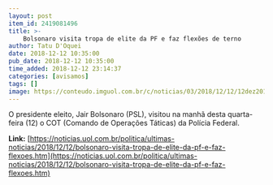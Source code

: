 ```yaml
---
layout: post
item_id: 2419081496
title: >-
    Bolsonaro visita tropa de elite da PF e faz flexões de terno
author: Tatu D'Oquei
date: 2018-12-12 10:35:00
pub_date: 2018-12-12 10:35:00
time_added: 2018-12-12 23:14:37
categories: [avisamos]
tags: []
image: https://conteudo.imguol.com.br/c/noticias/03/2018/12/12/12dez2018---o-presidente-eleito-jair-bolsonaro-psl-se-abaixa-para-fazer-flexoes-em-visita-a-centro-da-pf-em-brasilia-1544621341260_v2_615x300.jpg
---
```


O presidente eleito, Jair Bolsonaro (PSL), visitou na manhã desta quarta-feira (12) o COT (Comando de Operações Táticas) da Polícia Federal.

**Link:** [https://noticias.uol.com.br/politica/ultimas-noticias/2018/12/12/bolsonaro-visita-tropa-de-elite-da-pf-e-faz-flexoes.htm](https://noticias.uol.com.br/politica/ultimas-noticias/2018/12/12/bolsonaro-visita-tropa-de-elite-da-pf-e-faz-flexoes.htm)

